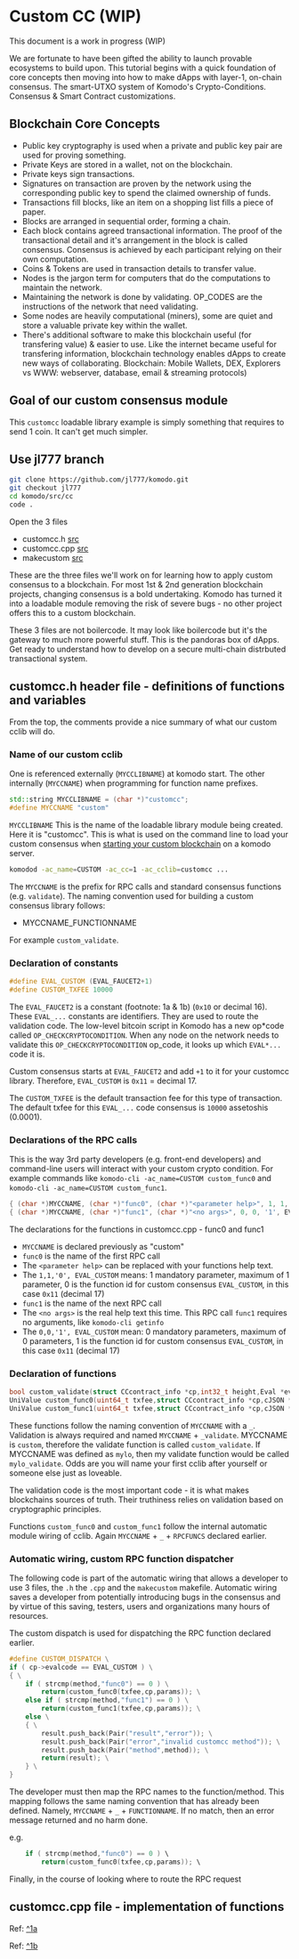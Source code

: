# Custom CC (WIP)

This document is a work in progress (WIP)

We are fortunate to have been gifted the ability to launch provable ecosystems to build upon. This tutorial begins with a quick foundation of core concepts then moving into how to make dApps with layer-1, on-chain consensus. The smart-UTXO system of Komodo's Crypto-Conditions. Consensus & Smart Contract customizations.

## Blockchain Core Concepts

- Public key cryptography is used when a private and public key pair are used for proving something.
- Private Keys are stored in a wallet, not on the blockchain.
- Private keys sign transactions.
- Signatures on transaction are proven by the network using the corresponding public key to spend the claimed ownership of funds.
- Transactions fill blocks, like an item on a shopping list fills a piece of paper.
- Blocks are arranged in sequential order, forming a chain.
- Each block contains agreed transactional information. The proof of the transactional detail and it's arrangement in the block is called consensus. Consensus is achieved by each participant relying on their own computation.
- Coins & Tokens are used in transaction details to transfer value.
- Nodes is the jargon term for computers that do the computations to maintain the network.
- Maintaining the network is done by validating. OP_CODES are the instructions of the network that need validating.
- Some nodes are heavily computational (miners), some are quiet and store a valuable private key within the wallet.
- There's additional software to make this blockchain useful (for transfering value) & easier to use. Like the internet became useful for transfering information, blockchain technology enables dApps to create new ways of collaborating. Blockchain: Mobile Wallets, DEX, Explorers vs WWW: webserver, database, email & streaming protocols)

## Goal of our custom consensus module

This `customcc` loadable library example is simply something that requires to send 1 coin. It can't get much simpler.

## Use jl777 branch

```bash
git clone https://github.com/jl777/komodo.git
git checkout jl777
cd komodo/src/cc
code .
```

Open the 3 files

- customcc.h [src](https://github.com/jl777/komodo/blob/jl777/src/cc/customcc.h)
- customcc.cpp [src](https://github.com/jl777/komodo/blob/jl777/src/cc/customcc.cpp)
- makecustom [src](https://github.com/jl777/komodo/blob/jl777/src/cc/makecustom)

These are the three files we'll work on for learning how to apply custom consensus to a blockchain. For most 1st & 2nd generation blockchain projects, changing consensus is a bold undertaking. Komodo has turned it into a loadable module removing the risk of severe bugs - no other project offers this to a custom blockchain.

These 3 files are not boilercode. It may look like boilercode but it's the gateway to much more powerful stuff. This is the pandoras box of dApps. Get ready to understand how to develop on a secure multi-chain distrbuted transactional system.

## customcc.h header file - definitions of functions and variables

From the top, the comments provide a nice summary of what our custom cclib will do.

### Name of our custom cclib

One is referenced externally (`MYCCLIBNAME`) at komodo start. The other internally (`MYCCNAME`) when programming for function name prefixes.

```cpp
std::string MYCCLIBNAME = (char *)"customcc";
#define MYCCNAME "custom"
```

`MYCCLIBNAME` This is the name of the loadable library module being created. Here it is "customcc". This is what is used on the command line to load your custom consensus when [starting your custom blockchain](/basic-docs/installations/creating-asset-chains.html) on a komodo server.

```bash
komodod -ac_name=CUSTOM -ac_cc=1 -ac_cclib=customcc ...
```

The `MYCCNAME` is the prefix for RPC calls and standard consensus functions (e.g. `validate`).
The naming convention used for building a custom consensus library follows:

- MYCCNAME_FUNCTIONNAME

For example `custom_validate`.

### Declaration of constants

```cpp
#define EVAL_CUSTOM (EVAL_FAUCET2+1)
#define CUSTOM_TXFEE 10000
```

The `EVAL_FAUCET2` is a constant (footnote: 1a & 1b) (`0x10` or decimal 16). These `EVAL_...` constants are identifiers. They are used to route the validation code. The low-level bitcoin script in Komodo has a new op*code called `OP_CHECKCRYPTOCONDITION`. When any node on the network needs to validate this `OP_CHECKCRYPTOCONDITION` op_code, it looks up which `EVAL*...` code it is.

Custom consensus starts at `EVAL_FAUCET2` and add `+1` to it for your customcc library. Therefore, `EVAL_CUSTOM` is `0x11` = decimal 17.

The `CUSTOM_TXFEE` is the default transaction fee for this type of transaction. The default txfee for this `EVAL_...` code consensus is `10000` assetoshis (0.0001).

### Declarations of the RPC calls

This is the way 3rd party developers (e.g. front-end developers) and command-line users will interact with your custom crypto condition. For example commands like `komodo-cli -ac_name=CUSTOM custom_func0` and `komodo-cli -ac_name=CUSTOM custom_func1`.

```cpp
{ (char *)MYCCNAME, (char *)"func0", (char *)"<parameter help>", 1, 1, '0', EVAL_CUSTOM },
{ (char *)MYCCNAME, (char *)"func1", (char *)"<no args>", 0, 0, '1', EVAL_CUSTOM },
```

The declarations for the functions in customcc.cpp - func0 and func1

- `MYCCNAME` is declared previously as "custom"
- `func0` is the name of the first RPC call
- The `<parameter help>` can be replaced with your functions help text.
- The `1,1,'0', EVAL_CUSTOM` means: 1 mandatory parameter, maximum of 1 parameter, 0 is the function id for custom consensus `EVAL_CUSTOM`, in this case `0x11` (decimal 17)
- `func1` is the name of the next RPC call
- The `<no args>` is the real help text this time. This RPC call `func1` requires no arguments, like `komodo-cli getinfo`
- The `0,0,'1', EVAL_CUSTOM` mean: 0 mandatory parameters, maximum of 0 parameters, 1 is the function id for custom consensus `EVAL_CUSTOM`, in this case `0x11` (decimal 17)

### Declaration of functions

```cpp
bool custom_validate(struct CCcontract_info *cp,int32_t height,Eval *eval,const CTransaction tx);
UniValue custom_func0(uint64_t txfee,struct CCcontract_info *cp,cJSON *params);
UniValue custom_func1(uint64_t txfee,struct CCcontract_info *cp,cJSON *params);
```

These functions follow the naming convention of `MYCCNAME` with a `_`. Validation is always required and named `MYCCNAME` + `_validate`. MYCCNAME is `custom`, therefore the validate function is called `custom_validate`. If MYCCNAME was defined as `mylo`, then my validate function would be called `mylo_validate`. Odds are you will name your first cclib after yourself or someone else just as loveable.

The validation code is the most important code - it is what makes blockchains sources of truth. Their truthiness relies on validation based on cryptographic principles.

Functions `custom_func0` and `custom_func1` follow the internal automatic module wiring of cclib. Again `MYCCNAME` + `_` + `RPCFUNCS` declared earlier.

### Automatic wiring, custom RPC function dispatcher

The following code is part of the automatic wiring that allows a developer to use 3 files, the `.h` the `.cpp` and the `makecustom` makefile. Automatic wiring saves a developer from potentially introducing bugs in the consensus and by virtue of this saving, testers, users and organizations many hours of resources.

The custom dispatch is used for dispatching the RPC function declared earlier.

```cpp
#define CUSTOM_DISPATCH \
if ( cp->evalcode == EVAL_CUSTOM ) \
{ \
    if ( strcmp(method,"func0") == 0 ) \
        return(custom_func0(txfee,cp,params)); \
    else if ( strcmp(method,"func1") == 0 ) \
        return(custom_func1(txfee,cp,params)); \
    else \
    { \
        result.push_back(Pair("result","error")); \
        result.push_back(Pair("error","invalid customcc method")); \
        result.push_back(Pair("method",method)); \
        return(result); \
    } \
}
```

The developer must then map the RPC names to the function/method. This mapping follows the same naming convention that has already been defined. Namely, `MYCCNAME` + `_` + `FUNCTIONNAME`. If no match, then an error message returned and no harm done.

e.g.

```cpp
    if ( strcmp(method,"func0") == 0 ) \
        return(custom_func0(txfee,cp,params)); \
```

Finally, in the course of looking where to route the RPC request

## customcc.cpp file - implementation of functions

Ref: [^1a](https://github.com/jl777/komodo/blob/jl777/src/cc/eval.h#L63)

Ref: [^1b](https://github.com/jl777/komodo/blob/jl777/src/cc/cclib.cpp#L31)
